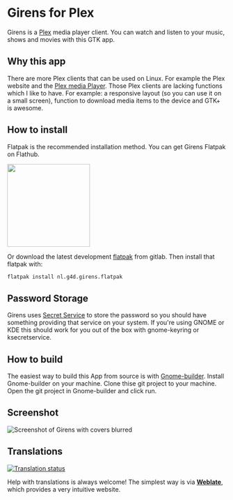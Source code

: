 # Girens for Plex

Girens is a [Plex](https://www.plex.tv/) media player client. You can watch and listen to your music, shows and movies with this GTK app.

## Why this app

There are more Plex clients that can be used on Linux. For example the Plex website and the [Plex media Player](https://www.plex.tv/apps-devices/#modal-devices-plex-media-player). Those Plex clients are lacking functions which I like to have. For example: a responsive layout (so you can use it on a small screen), function to download media items to the device and GTK+ is awesome.

## How to install

Flatpak is the recommended installation method. You can get Girens Flatpak on Flathub.

<a href="https://flathub.org/apps/details/nl.g4d.Girens">
<img src="https://flathub.org/assets/badges/flathub-badge-i-en.png" width="190px" />
</a>

Or download the latest development [flatpak](https://gitlab.gnome.org/tijder/girens/-/jobs/artifacts/master/raw/nl.g4d.Girens.flatpak?job=flatpak) from gitlab. Then install that flatpak with:
```bash
flatpak install nl.g4d.girens.flatpak
```

## Password Storage

Girens uses [Secret Service](https://www.freedesktop.org/wiki/Specifications/secret-storage-spec/)
to store the password so you should have something providing 
that service on your system. If you're using GNOME or KDE
this should work for you out of the box with gnome-keyring or
ksecretservice.

## How to build

The easiest way to build this App from source is with [Gnome-builder](https://wiki.gnome.org/Apps/Builder). Install Gnome-builder on your machine. Clone thise git project to your machine. Open the git project in Gnome-builder and click run.

## Screenshot

![Screenshot of Girens with covers blurred](https://g4d.nl/girens/screenshot_films_blurred.png)

## Translations
<a href="https://hosted.weblate.org/engage/girens/">
<img src="https://hosted.weblate.org/widgets/girens/-/girens/multi-auto.svg" alt="Translation status" />
</a>

Help with translations is always welcome! The simplest way is via [__Weblate__](https://hosted.weblate.org/projects/girens/), which provides a very intuitive website.
